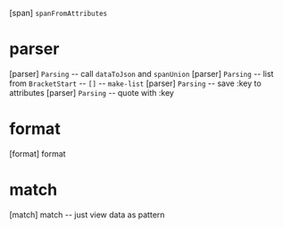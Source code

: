 [span] `spanFromAttributes`

# parser

[parser] `Parsing` -- call `dataToJson` and `spanUnion`
[parser] `Parsing` -- list from `BracketStart` -- `[]` -- `make-list`
[parser] `Parsing` -- save :key to attributes
[parser] `Parsing` -- quote with :key

# format

[format] format

# match

[match] match -- just view data as pattern
